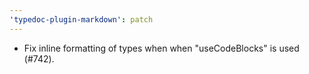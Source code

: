 ```yaml
---
'typedoc-plugin-markdown': patch
---
```


- Fix inline formatting of types when when "useCodeBlocks" is used (#742).
